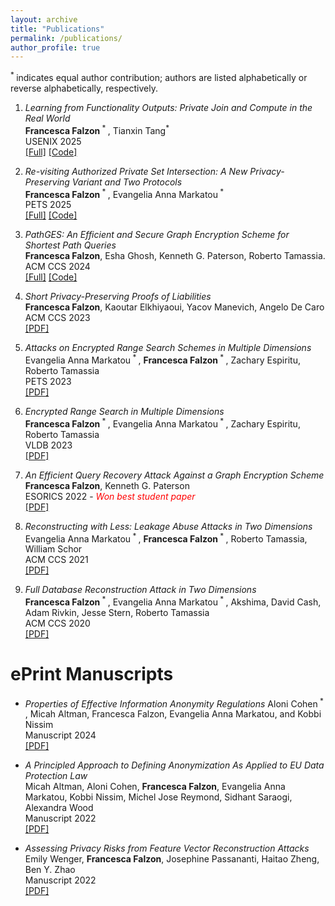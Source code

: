 ```yaml
---
layout: archive
title: "Publications"
permalink: /publications/
author_profile: true
---
```

<sup> * </sup> indicates equal author contribution; authors are listed alphabetically or reverse alphabetically, respectively. 

1. *Learning from Functionality Outputs: Private Join and Compute in the Real World*\
   **Francesca Falzon**<sup> * </sup>, Tianxin Tang<sup>*</sup> \
   USENIX 2025\
   [[Full]](https://eprint.iacr.org/2025/162.pdf) [[Code]](https://zenodo.org/records/15147738)

2. *Re-visiting Authorized Private Set Intersection: A New Privacy-Preserving Variant and Two Protocols*\
   **Francesca Falzon**<sup> * </sup>, Evangelia Anna Markatou<sup> * </sup>\
   PETS 2025\
   [[Full]](http://ffalzon.github.io/files/apsi.pdf) [[Code]](https://github.com/ffalzon/ges-camera)
   
3. *PathGES: An Efficient and Secure Graph Encryption Scheme for Shortest Path Queries*\
  **Francesca Falzon**, Esha Ghosh, Kenneth G. Paterson, Roberto Tamassia.\
  ACM CCS 2024\
  [[Full]](http://ffalzon.github.io/files/ges.pdf) [[Code]](https://github.com/ffalzon/ges-camera)
  
4. *Short Privacy-Preserving Proofs of Liabilities*\
   **Francesca Falzon**, Kaoutar Elkhiyaoui, Yacov Manevich, Angelo De Caro\
   ACM CCS 2023\
   [[PDF]](http://ffalzon.github.io/files/pol.pdf)

5. *Attacks on Encrypted Range Search Schemes in Multiple Dimensions*\
   Evangelia Anna Markatou<sup> * </sup>, **Francesca Falzon**<sup> * </sup>, Zachary Espiritu, Roberto Tamassia\
   PETS 2023\
   [[PDF]](https://eprint.iacr.org/2022/090.pdf)

6. *Encrypted Range Search in Multiple Dimensions*\
   **Francesca Falzon**<sup> * </sup>, Evangelia Anna Markatou<sup> * </sup>, Zachary Espiritu, Roberto Tamassia\
   VLDB 2023\
   [[PDF]](https://eprint.iacr.org/2022/1076.pdf)
  
7. *An Efficient Query Recovery Attack Against a Graph Encryption Scheme*\
   **Francesca Falzon**, Kenneth G. Paterson\
   ESORICS 2022 - <i style="color:red;">Won best student paper</i>\
   [[PDF]](http://ffalzon.github.io/files/ges_qr.pdf)

8. *Reconstructing with Less: Leakage Abuse Attacks in Two Dimensions*\
   Evangelia Anna Markatou<sup> * </sup>, **Francesca Falzon**<sup> * </sup>, Roberto Tamassia, William Schor\
   ACM CCS 2021\
   [[PDF]](http://ffalzon.github.io/files/adr.pdf)

9. *Full Database Reconstruction Attack in Two Dimensions*\
    **Francesca Falzon**<sup> * </sup>, Evangelia Anna Markatou<sup> * </sup>, Akshima, David Cash, Adam Rivkin, Jesse Stern, Roberto Tamassia\
    ACM CCS 2020\
    [[PDF]](http://ffalzon.github.io/files/fdr.pdf)


ePrint Manuscripts
======= 
* *Properties of Effective Information Anonymity Regulations*
  Aloni Cohen<sup> * </sup>, Micah Altman, Francesca Falzon, Evangelia Anna Markatou, and Kobbi Nissim\
  Manuscript 2024\
  [[PDF]](https://arxiv.org/pdf/2408.14740)
  
  
* *A Principled Approach to Defining Anonymization As Applied to EU Data Protection Law*\
  Micah Altman, Aloni Cohen, **Francesca Falzon**, Evangelia Anna Markatou, Kobbi Nissim, Michel Jose Reymond, Sidhant Saraogi, Alexandra Wood\
  Manuscript 2022\
  [[PDF]](https://papers.ssrn.com/sol3/papers.cfm?abstract_id=4104748)

* *Assessing Privacy Risks from Feature Vector Reconstruction Attacks*\
  Emily Wenger, **Francesca Falzon**, Josephine Passananti, Haitao Zheng, Ben Y. Zhao\
  Manuscript 2022\
  [[PDF]](http://ffalzon.github.io/files/reconstruct.pdf)
